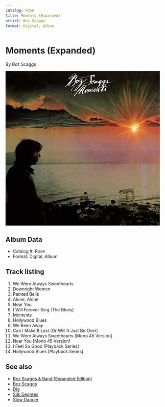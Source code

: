 ```yaml
---
catalog: Roon
title: Moments (Expanded)
artist: Boz Scaggs
format: Digital, Album
---
```


# Moments (Expanded)

By Boz Scaggs

![](../../assets/albumcovers/Boz_Scaggs-Moments_Expanded.png)

## Album Data

- Catalog #: Roon
- Format: Digital, Album


## Track listing


1. We Were Always Sweethearts
2. Downright Women
3. Painted Bells
4. Alone, Alone
5. Near You
6. I Will Forever Sing (The Blues)
7. Moments
8. Hollywood Blues
9. We Been Away
10. Can I Make It Last (Or Will It Just Be Over)
11. We Were Always Sweethearts [Mono 45 Version]
12. Near You [Mono 45 Version]
13. I Feel So Good [Playback Series]
14. Hollywood Blues [Playback Series]


## See also

- [Boz Scaggs & Band (Expanded Edition)](Boz_Scaggs_and_Band_Expanded_Edition.md)
- [Boz Scaggs](Boz_Scaggs.md)
- [Dig](Dig.md)
- [Silk Degrees](Silk_Degrees.md)
- [Slow Dancer](Slow_Dancer.md)
